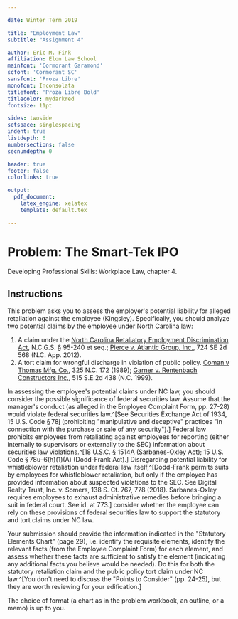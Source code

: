 ```yaml
---

date: Winter Term 2019

title: "Employment Law"
subtitle: "Assignment 4"

author: Eric M. Fink
affiliation: Elon Law School 
mainfont: 'Cormorant Garamond'
scfont: 'Cormorant SC'
sansfont: 'Proza Libre'
monofont: Inconsolata
titlefont: 'Proza Libre Bold'
titlecolor: mydarkred
fontsize: 11pt

sides: twoside
setspace: singlespacing
indent: true
listdepth: 6
numbersections: false 
secnumdepth: 0

header: true
footer: false
colorlinks: true

output: 
  pdf_document:
    latex_engine: xelatex
    template: default.tex
    
---
```


# Problem: The Smart-Tek IPO 

Developing Professional Skills: Workplace Law, chapter 4. 

## Instructions 

This problem asks you to assess the employer's potential liability for alleged retaliation against the employee (Kingsley). Specifically, you should analyze two potential claims by the employee under North Carolina law: 

1. A claim under the [North Carolina Retaliatory Employment Discrimination Act](https://www.ncleg.net/EnactedLegislation/Statutes/HTML/ByArticle/Chapter_95/Article_21.html), N.C.G.S. § 95-240 et seq.; [Pierce v. Atlantic Group, Inc.](https://scholar.google.com/scholar_case?case=8930635875915288005), 724 SE 2d 568 (N.C. App. 2012).
2. A tort claim for wrongful discharge in violation of public policy. [Coman v Thomas Mfg. Co.](https://scholar.google.com/scholar_case?case=4152940208258731929), 325 N.C. 172 (1989); [Garner v. Rentenbach Constructors Inc.](https://scholar.google.com/scholar_case?case=2014460600734710241), 515 S.E.2d 438 (N.C. 1999).

In assessing the employee's potential claims under NC law, you should consider the possible significance of federal securities law. Assume that the manager's conduct (as alleged in the Employee Complaint Form, pp. 27-28) would violate federal securities law.^[See Securities Exchange Act of 1934, 15 U.S. Code § 78j (prohibiting "manipulative and deceptive" practices "in connection with the purchase or sale of any security").] Federal law prohibits employees from retaliating against employees for reporting (either internally to supervisors or externally to the SEC) information about securities law violations.^[18 U.S.C. § 1514A (Sarbanes-Oxley Act); 15 U.S. Code § 78u–6(h)(1)(A) (Dodd-Frank Act).] Disregarding potential liability for whistleblower retaliation under federal law itself,^[Dodd-Frank permits suits by employees for whistleblower retaliation, but only if the employee has provided information about suspected violations to the SEC. See Digital Realty Trust, Inc. v. Somers, 138 S. Ct. 767, 778 (2018). Sarbanes-Oxley requires employees to exhaust administrative remedies before bringing a suit in federal court. See id. at 773.] consider whether the employee can rely on these provisions of federal securities law to support the statutory and tort claims under NC law. 

Your submission should provide the information indicated in the "Statutory Elements Chart" (page 29), i.e. identify the requisite elements, identify the relevant facts (from the Employee Complaint Form) for each element, and assess whether these facts are sufficient to satisfy the element (indicating any additional facts you believe would be needed). Do this for both the statutory retaliation claim and the public policy tort claim under NC law.^[You don't need to discuss the "Points to Consider" (pp. 24-25), but they are worth reviewing for your edification.]

The choice of format (a chart as in the problem workbook, an outline, or a memo) is up to you. 